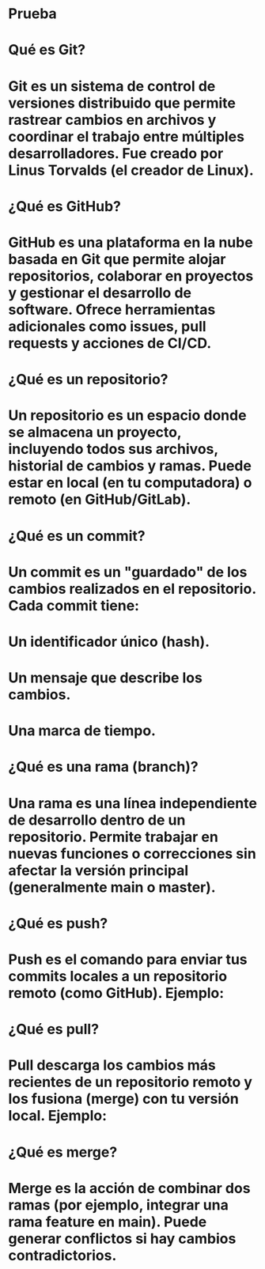# Prueba
# Qué es Git?
# Git es un sistema de control de versiones distribuido que permite rastrear cambios en archivos y coordinar el trabajo entre múltiples desarrolladores. Fue creado por Linus Torvalds (el creador de Linux).

# ¿Qué es GitHub?
# GitHub es una plataforma en la nube basada en Git que permite alojar repositorios, colaborar en proyectos y gestionar el desarrollo de software. Ofrece herramientas adicionales como issues, pull requests y acciones de CI/CD.

# ¿Qué es un repositorio?
# Un repositorio es un espacio donde se almacena un proyecto, incluyendo todos sus archivos, historial de cambios y ramas. Puede estar en local (en tu computadora) o remoto (en GitHub/GitLab).

# ¿Qué es un commit?
# Un commit es un "guardado" de los cambios realizados en el repositorio. Cada commit tiene:

# Un identificador único (hash).

# Un mensaje que describe los cambios.

# Una marca de tiempo.

# ¿Qué es una rama (branch)?
# Una rama es una línea independiente de desarrollo dentro de un repositorio. Permite trabajar en nuevas funciones o correcciones sin afectar la versión principal (generalmente main o master).

# ¿Qué es push?
# Push es el comando para enviar tus commits locales a un repositorio remoto (como GitHub). Ejemplo:

# ¿Qué es pull?
# Pull descarga los cambios más recientes de un repositorio remoto y los fusiona (merge) con tu versión local. Ejemplo:

# ¿Qué es merge?
# Merge es la acción de combinar dos ramas (por ejemplo, integrar una rama feature en main). Puede generar conflictos si hay cambios contradictorios.

